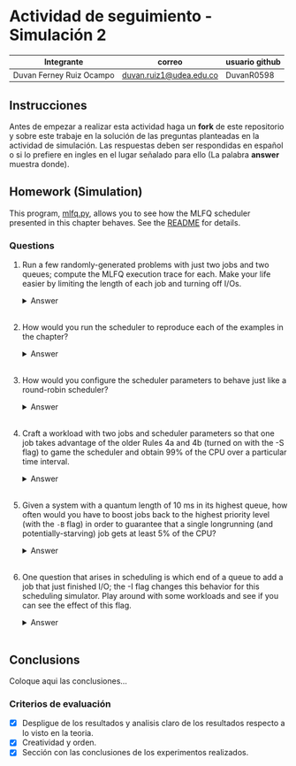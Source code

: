 # Actividad de seguimiento - Simulación 2

|Integrante|correo|usuario github|
|---|---|---|
|Duvan Ferney Ruiz Ocampo|duvan.ruiz1@udea.edu.co|DuvanR0598|

## Instrucciones

Antes de empezar a realizar esta actividad haga un **fork** de este repositorio y sobre este trabaje en la solución de las preguntas planteadas en la actividad de simulación. Las respuestas deben ser respondidas en español o si lo prefiere en ingles en el lugar señalado para ello (La palabra **answer** muestra donde).


## Homework (Simulation)

This program, [mlfq.py](mlfq.py), allows you to see how the MLFQ scheduler presented in this chapter behaves. See the [README](https://github.com/remzi-arpacidusseau/ostep-homework/blob/master/cpu-sched-mlfq/README.md) for details.


### Questions

1. Run a few randomly-generated problems with just two jobs and two queues; compute the MLFQ execution trace for each. Make your life easier by limiting the length of each job and turning off I/Os.

   <details>
   <summary>Answer</summary>
      
   Para resolver el problema, ejecuté el programa mlfq.py con los siguientes parámetros: `python mlfq.py -n 2 -j 2 -m 10 -M 1000 -c`

   **¿Qué significa esto?**
   - `-n 2`: 2 colas.
   - `-j 2`: 2 trabajos.
   - `-m 10`: Cada trabajo tendrá como máximo 10 unidades de tiempo de ejecución (máximo 10 unidades de CPU).
   - `-M 1000`: Hace que el IO sea extremadamente raro (cada 1000 ticks)
   - `-c`: Que calcule y muestre el seguimiento de la ejecución.
  
   <br>
  
   **Seguimiento de Ejecución (Execution Trace):**
   - *Tiempo 0:* Job 0 comienza a ejecutarse inmediatamente.
   - *Tiempo 0 a 5:* Job 0 se ejecuta de forma continua.
   - *Tiempo 5:* Job 0 finaliza.
   - *Tiempo 5 a 12:* Job 1 comienza y se ejecuta de manera continua hasta finalizar.
  
   <br>

   **Analisis**
   - Ambos trabajos ingresaron al sistema al mismo tiempo.
   - Job 0 fue seleccionado primero, ya que los trabajos se ejecutan según prioridad y orden de llegada.
   - Como no hubo E/S, ni cambios de prioridad, los trabajos se ejecutaron de manera sencilla en el orden en que llegaron.
   - Job 1 tuvo que esperar a que Job 0 terminara para comenzar su ejecución (por eso su tiempo de respuesta es 5).
  
   <br>

   <div align="center">
      <img src="https://github.com/DuvanR0598/Simulacion2_SO20251-/blob/main/Imagenes/Pregunta%201.png?raw=true" alt="Pregunta 1" width="600"/>
   </div>

   </details>
   <br>

3. How would you run the scheduler to reproduce each of the examples in the chapter?
   
   <details>
   <summary>Answer</summary>
   Coloque aqui su respuerta
   </details>
   <br>

4. How would you configure the scheduler parameters to behave just like a round-robin scheduler?

   <details>
   <summary>Answer</summary>
   Coloque aqui su respuerta
   </details>
   <br>

5. Craft a workload with two jobs and scheduler parameters so that one job takes advantage of the older Rules 4a and 4b (turned on
with the -S flag) to game the scheduler and obtain 99% of the CPU over a particular time interval.

   <details>
   <summary>Answer</summary>
   Coloque aqui su respuerta
   </details>
   <br>

6. Given a system with a quantum length of 10 ms in its highest queue, how often would you have to boost jobs back to the highest priority level (with the `-B` flag) in order to guarantee that a single longrunning (and potentially-starving) job gets at least 5% of the CPU?

   <details>
   <summary>Answer</summary>
   Coloque aqui su respuerta
   </details>
   <br>

7. One question that arises in scheduling is which end of a queue to add a job that just finished I/O; the -I flag changes this behavior
for this scheduling simulator. Play around with some workloads and see if you can see the effect of this flag.

   <details>
   <summary>Answer</summary>
   Coloque aqui su respuerta
   </details>
   <br>

## Conclusions

Coloque aqui las conclusiones...


### Criterios de evaluación
- [x] Despligue de los resultados y analisis claro de los resultados respecto a lo visto en la teoria.
- [x] Creatividad y orden.
- [x] Sección con las conclusiones de los experimentos realizados.
